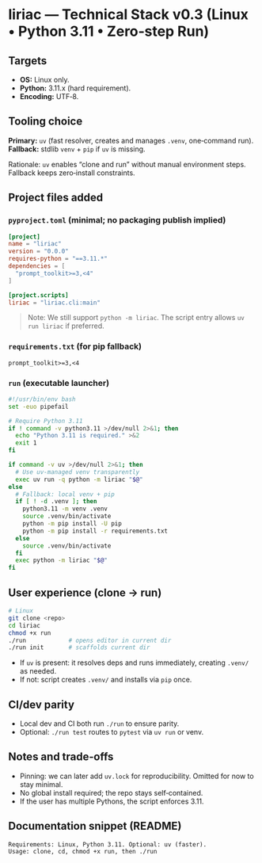 # liriac — Technical Stack v0.3 (Linux • Python 3.11 • Zero‑step Run)

## Targets

* **OS:** Linux only.
* **Python:** 3.11.x (hard requirement).
* **Encoding:** UTF‑8.

## Tooling choice

**Primary:** `uv` (fast resolver, creates and manages `.venv`, one‑command run). **Fallback:** stdlib `venv` + `pip` if `uv` is missing.

Rationale: `uv` enables “clone and run” without manual environment steps. Fallback keeps zero‑install constraints.

## Project files added

### `pyproject.toml` (minimal; no packaging publish implied)

```toml
[project]
name = "liriac"
version = "0.0.0"
requires-python = "==3.11.*"
dependencies = [
  "prompt_toolkit>=3,<4"
]

[project.scripts]
liriac = "liriac.cli:main"
```

> Note: We still support `python -m liriac`. The script entry allows `uv run liriac` if preferred.

### `requirements.txt` (for pip fallback)

```
prompt_toolkit>=3,<4
```

### `run` (executable launcher)

```bash
#!/usr/bin/env bash
set -euo pipefail

# Require Python 3.11
if ! command -v python3.11 >/dev/null 2>&1; then
  echo "Python 3.11 is required." >&2
  exit 1
fi

if command -v uv >/dev/null 2>&1; then
  # Use uv-managed venv transparently
  exec uv run -q python -m liriac "$@"
else
  # Fallback: local venv + pip
  if [ ! -d .venv ]; then
    python3.11 -m venv .venv
    source .venv/bin/activate
    python -m pip install -U pip
    python -m pip install -r requirements.txt
  else
    source .venv/bin/activate
  fi
  exec python -m liriac "$@"
fi
```

## User experience (clone → run)

```bash
# Linux
git clone <repo>
cd liriac
chmod +x run
./run            # opens editor in current dir
./run init       # scaffolds current dir
```

* If `uv` is present: it resolves deps and runs immediately, creating `.venv/` as needed.
* If not: script creates `.venv/` and installs via `pip` once.

## CI/dev parity

* Local dev and CI both run `./run` to ensure parity.
* Optional: `./run test` routes to `pytest` via `uv run` or venv.

## Notes and trade‑offs

* Pinning: we can later add `uv.lock` for reproducibility. Omitted for now to stay minimal.
* No global install required; the repo stays self‑contained.
* If the user has multiple Pythons, the script enforces 3.11.

## Documentation snippet (README)

```
Requirements: Linux, Python 3.11. Optional: uv (faster).
Usage: clone, cd, chmod +x run, then ./run
```